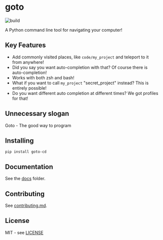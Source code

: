 # goto

![build](https://travis-ci.org/CatEars/goto.svg?branch=master)

A Python command line tool for navigating your computer!

## Key Features

* Add commonly visited places, like `code/my_project` and teleport to it from anywhere!
* Did you say you want auto-completion with that? Of course there is auto-completion!
* Works with both zsh and bash!
* What if you want to call `my_project` "secret_project" instead? This is entirely possible!
* Do you want different auto completion at different times? We got profiles for that!

## Unnecessary slogan

Goto - The good way to program

## Installing

```
pip install goto-cd
```

## Documentation

See the [docs](/docs/README.md) folder.

## Contributing

See [contributing.md](/Contributing.md).

## License

MIT - see [LICENSE](/LICENSE)
